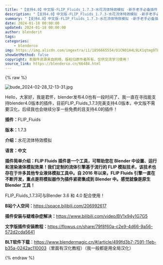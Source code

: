 ```yaml
---
title: "【支持4.0】中文版-FLIP_Fluids_1.7.3-水花流体特效模拟 -新手老手必备插件"
description: "【支持4.0】中文版-FLIP_Fluids_1.7.3-水花流体特效模拟 -新手老手必备插件"
summary: "【支持4.0】中文版-FLIP_Fluids_1.7.3-水花流体特效模拟 -新手老手必备插件"
date: 2024-01-18 00:00:00
updated: 2024-01-18 00:00:00
author: blenderit
tags: 
categories:
    - blenderco
img: https://img.alicdn.com/imgextra/i1/1856665554/O1CN01H4L9LK1qtmg9TLMT5_!!1856665554.jpg
showGetMethod: false
copyright: 本插件资源来自网络，版权归原作者所有，仅供交流学习使用！
source_link: https://blenderco.cn/66484.html
---
```


{% raw %}
<p><img src="https://img.alicdn.com/imgextra/i1/1856665554/O1CN014SiLGv1qtmg4KI7I1_!!1856665554.jpg" alt="bude_2024-02-28_12-13-31.jpg"></p><p>Hello，大家好，我是君怀，blender发布4.0也有一段时间了、我一直在寻找能支持blender4.0版本的插件，目前FLIP_Fluids_1.7.3完美支持4.0版本，中文版不需要汉化，后续我也会继续分享一些免费的且支持4.0的插件！</p><p><strong>插件：</strong>FLIP_Fluids</p><p><strong>版本：</strong>1.7.3</p><p><strong>介绍：</strong>水花流体特效模拟</p><p><strong>语言：中文</strong></p><p><strong>插件简单介绍：FLIP Fluids 插件是一个工具，可帮助您在 Blender 中设置、运行和渲染液体模拟效果！我们定制的流体引擎基于流行的 FLIP 模拟技术，该技术也存在于许多其他专业液体模拟工具中。自 2016 年以来，FLIP Fluids 引擎一直在不断开发，重点是将模拟器作为插件紧密集成到 Blender 中。感觉就像是原生 Blender 工具！</strong></p><p>FLIP_Fluids_1.7.3可与Blender 3.6 和 4.0 配合使用！</p><p><strong>B站个人空间：</strong><a href="https://space.bilibili.com/206992617" target="_blank" rel="noopener">https://space.bilibili.com/206992617</a></p><p><strong>插件安装与疑难杂症解决：</strong><a href="https://www.bilibili.com/video/BV1x94y1G7G5" target="_blank" rel="noopener">https://www.bilibili.com/video/BV1x94y1G7G5</a></p><p><strong>文字版插件安装教程：</strong><a href="https://flowus.cn/share/79f8f60a-c2e9-4d66-9a56-572d2cda5641" target="_blank" rel="noopener">https://flowus.cn/share/79f8f60a-c2e9-4d66-9a56-572d2cda5641</a></p><p><strong>BLT软件下载</strong>：<a href="https://www.blendermagic.cn/#/article/499fd3b7-7591-11eb-b35a-0242ac110003" target="_blank" rel="noopener">https://www.blendermagic.cn/#/article/499fd3b7-7591-11eb-b35a-0242ac110003</a>（里面有汉化教程）（我一般都是用全局汉化）</p>
<div style="display: none">blenderco</div>
{% endraw %}